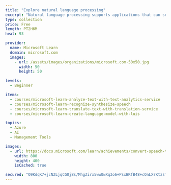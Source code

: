 ```yaml
---
title: "Explore natural language processing"
excerpt: "Natural language processing supports applications that can see, hear, speak with, and understand users.  They permit the user to interact with your application in natural ways without requiring the user to adapt to the computer model.  Using text analytics, translation, and language understanding services, Microsoft Azure makes it easy to build applications that support natural language."
type: collection
price: Free
length: PT2H6M
heat: 93

provider:
  name: Microsoft Learn
  domain: microsoft.com
  images:
    - url: /assets/images/organizations/microsoft.com-50x50.jpg
      width: 50
      height: 50

levels:
  - Beginner

items:
  - courses/microsoft-learn-analyze-text-with-text-analytics-service
  - courses/microsoft-learn-recognize-synthesize-speech
  - courses/microsoft-learn-translate-text-with-translation-service
  - courses/microsoft-learn-create-language-model-with-luis

topics:
  - Azure
  - AI
  - Management Tools

images:
  - url: https://docs.microsoft.com/learn/achievements/convert-speech-to-text-social.png
    width: 800
    height: 400
    isCached: true

secured: "O9KdqK7+jcNZLjqCG0j8s/MhgZirx5ww0wXq3o6+PsxBKfB48+cOnLX7KtzsTuy6LFBuPkMWnTDiMkDBlFO4d0vdDGrLRrq9A6MLSwLZoAF320w4ZKLI7yXlm0k775KaW+xNoIPvENMO5pt+WPgg2yUvX0FpJ4mIHiSJNGCCzens1AKUs41VZoWksPcQeOriOZVkqlLyF9bXN/F5HMBjmJ3NQpebysS+TunQsjQWO+urZH5Hq+QIYXSvFWx/SftDUZg9nGQEy6UhP/q6/cAOnhEXJWjJX8qwvba4ygPQZrezoCa0pDy3bptYTaAfp/xU1wH1TSHZOFLx0Z5lZTME7yV83UMwa2K25l9cQhD6hOM=;/tPUW8QARIqpnYhbQA9BLg=="
---
```


